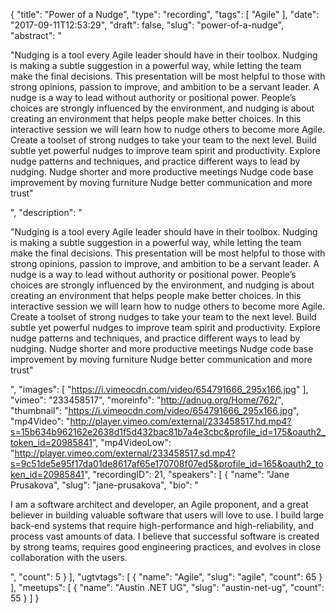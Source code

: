 {
  "title": "Power of a Nudge",
  "type": "recording",
  "tags": [
    "Agile"
  ],
  "date": "2017-09-11T12:53:29",
  "draft": false,
  "slug": "power-of-a-nudge",
  "abstract": "<p>\"Nudging is a tool every Agile leader should have in their toolbox. Nudging is making a subtle suggestion in a powerful way, while letting the team make the final decisions. This presentation will be most helpful to those with strong opinions, passion to improve, and ambition to be a servant leader. A nudge is a way to lead without authority or positional power. People’s choices are strongly influenced by the environment, and nudging is about creating an environment that helps people make better choices. In this interactive session we will learn how to nudge others to become more Agile. Create a toolset of strong nudges to take your team to the next level. Build subtle yet powerful nudges to improve team spirit and productivity. Explore nudge patterns and techniques, and practice different ways to lead by nudging. Nudge shorter and more productive meetings Nudge code base improvement by moving furniture Nudge better communication and more trust\"</p>",
  "description": "<p>\"Nudging is a tool every Agile leader should have in their toolbox. Nudging is making a subtle suggestion in a powerful way, while letting the team make the final decisions. This presentation will be most helpful to those with strong opinions, passion to improve, and ambition to be a servant leader. A nudge is a way to lead without authority or positional power. People’s choices are strongly influenced by the environment, and nudging is about creating an environment that helps people make better choices. In this interactive session we will learn how to nudge others to become more Agile. Create a toolset of strong nudges to take your team to the next level. Build subtle yet powerful nudges to improve team spirit and productivity. Explore nudge patterns and techniques, and practice different ways to lead by nudging. Nudge shorter and more productive meetings Nudge code base improvement by moving furniture Nudge better communication and more trust\"</p>",
  "images": [
    "https://i.vimeocdn.com/video/654791666_295x166.jpg"
  ],
  "vimeo": "233458517",
  "moreinfo": "http://adnug.org/Home/762/",
  "thumbnail": "https://i.vimeocdn.com/video/654791666_295x166.jpg",
  "mp4Video": "http://player.vimeo.com/external/233458517.hd.mp4?s=15b634b962162e2638d1f5d432bac81b7a4e3cbc&profile_id=175&oauth2_token_id=20985841",
  "mp4VideoLow": "http://player.vimeo.com/external/233458517.sd.mp4?s=9c51de5e95f17da01de8617af65e170708f07ed5&profile_id=165&oauth2_token_id=20985841",
  "recordingID": 21,
  "speakers": [
    {
      "name": "Jane Prusakova",
      "slug": "jane-prusakova",
      "bio": "<p>I am a software architect and developer, an Agile proponent, and a great believer in building valuable software that users will love to use. I build large back-end systems that require high-performance and high-reliability, and process vast amounts of data. I believe that successful software is created by strong teams, requires good engineering practices, and evolves in close collaboration with the users. </p>",
      "count": 5
    }
  ],
  "ugtvtags": [
    {
      "name": "Agile",
      "slug": "agile",
      "count": 65
    }
  ],
  "meetups": [
    {
      "name": "Austin .NET UG",
      "slug": "austin-net-ug",
      "count": 55
    }
  ]
}